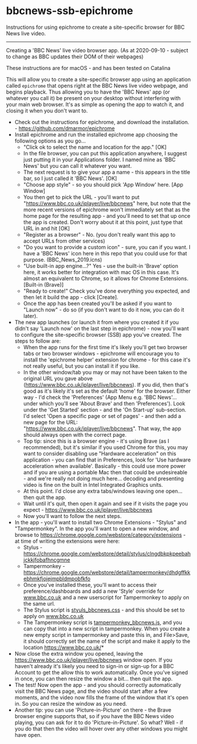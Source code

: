 # bbcnews-ssb-epichrome
Instructions for using epichrome to create a site-specific browser for BBC News live video.

---

Creating a 'BBC News' live video browser app. (As at 2020-09-10 - subject to change as BBC updates their DOM of their webpages)

These instructions are for macOS - and has been tested on Catalina

This will allow you to create a site-specific browser app using an application called ```epichrome``` that opens right at the BBC News live video webpage, and begins playback. Thus allowing you to have the 'BBC News' app (or whatever you call it) be present on your desktop without interfering with your main web browser. It's as simple as opening the app to watch it, and closing it when you don't want to. 

* Check out the instructions for epichrome, and download the installation. - https://github.com/dmarmor/epichrome
* Install epichrome and run the installed epichrome app choosing the following options as you go...
  * "Click ok to select the name and location for the app." [OK]
  * In the file browser, you can put this application anywhere, I suggest just putting it in your Applications folder. I named mine as 'BBC News' but you can call it whatever you want.
  * The next request is to give your app a name - this appears in the title bar, so I just called it 'BBC News'. [OK]
  * "Choose app style" - so you should pick 'App Window' here. [App Window]
  * You then get to pick the URL - you'll want to put "https://www.bbc.co.uk/iplayer/live/bbcnews" here, but note that the more recent versions of epichrome won't immediately set that as the home page for the resulting app - and you'll need to set that up once the app is created. Don't worry about it at this point, just type that URL in and hit [OK]
  * "Register as a browser" - No. (you don't really want this app to accept URLs from other services)
  * "Do you want to provide a custom icon" - sure, you can if you want. I have a 'BBC News' icon here in this repo that you could use for that purpose. (BBC_News_2019.icns)
  * "Use built-in app engine...?" Yes - use the built-in 'Brave' option here, it works better for integration with mac OS in this case. It's almost an equivalent to Chrome, so it allows for Chrome Extensions. [Built-in (Brave)]
  * "Ready to create!" Check you've done everything you expected, and then let it build the app - click [Create].
  * Once the app has been created you'll be asked if you want to "Launch now" - do so (if you don't want to do it now, you can do it later).
* The new app launches (or launch it from where you created it if you didn't say 'Launch now' on the last step in epichrome) - now you'll want to configure the site-specific browser (SSB) app you've created. The steps to follow are:
  * When the app runs for the first time it's likely you'll get two browser tabs or two browser windows - epichrome will encourage you to install the 'epichrome helper' extension for chrome - for this case it's not really useful, but you can install it if you like.
  * In the other window/tab you may or may not have been taken to the original URL you gave above (https://www.bbc.co.uk/iplayer/live/bbcnews). If you did, then that's good as it's likely it's set as the default 'home' for the browser. Either way - I'd check the 'Preferences' (App Menu e.g. 'BBC News'... under which you'll see 'About Brave' and then 'Preferences'). Look under the 'Get Started' section - and the 'On Start-up' sub-section. I'd select 'Open a specific page or set of pages' - and then add a new page for the URL: "https://www.bbc.co.uk/iplayer/live/bbcnews". That way, the app should always open with the correct page.
  * Top tip: since this is a browser engine - it's using Brave (as I recommended), but it's similar if you used Chrome for this, you may want to consider disabling use "Hardware acceleration" on this application - you can find that in Preferences, look for 'Use hardware acceleration when available'. Basically - this could use more power and if you are using a portable Mac then that could be undesireable - and we're really not doing much here... decoding and presenting video is fine on the built in Intel Integrated Graphics units.
  * At this point. I'd close any extra tabs/windows leaving one open... then quit the app.
  * Wait until it's quit, then open it again and see if it visits the page you expect - https://www.bbc.co.uk/iplayer/live/bbcnews
  * Now you'll want to follow the next steps.
* In the app - you'll want to install two Chrome Extensions - "Stylus" and "Tampermonkey". In the app you'll want to open a new window, and browse to https://chrome.google.com/webstore/category/extensions - at time of writing the extensions were here:
  * Stylus - https://chrome.google.com/webstore/detail/stylus/clngdbkpkpeebahjckkjfobafhncgmne
  * Tampermonkey - https://chrome.google.com/webstore/detail/tampermonkey/dhdgffkkebhmkfjojejmpbldmpobfkfo
  * Once you've installed these, you'll want to access their preference/dashboards and add a new 'Style' override for www.bbc.co.uk and a new userscript for Tampermonkey to apply on the same url.
  * The Stylus script is [styuls_bbcnews.css](styuls_bbcnews.css) - and this should be set to apply on www.bbc.co.uk
  * The Tampermonkey script is [tampermonkey_bbcnews.js](tampermonkey_bbcnews.js), and you can copy that into a new script in tampermonkey. When you create a new empty script in tampermonkey and paste this in, and File>Save, it should correctly set the name of the script and make it apply to the location https://www.bbc.co.uk/*
* Now close the extra window you opened, leaving the https://www.bbc.co.uk/iplayer/live/bbcnews window open. If you haven't already it's likely you need to sign-in or sign-up for a BBC Account to get the allow this to work automatically. Once you've signed in once, you can then resize the window a bit... then quit the app.
* The test! Now open the app - and you should correctly automatically visit the BBC News page, and the video should start after a few moments, and the video now fills the frame of the window that it's open in. So you can resize the window as you need.
* Another tip: you can use 'Picture-in-Picture' on there - the Brave browser engine supports that, so if you have the BBC News video playing, you can ask for it to do 'Picture-in-Picture'. So what? Well - if you do that then the video will hover over any other windows you might have open.